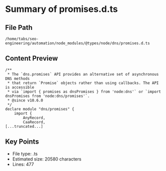 # Summary of promises.d.ts
  
## File Path
`/home/tabs/seo-engineering/automation/node_modules/@types/node/dns/promises.d.ts`

## Content Preview
```
/**
 * The `dns.promises` API provides an alternative set of asynchronous DNS methods
 * that return `Promise` objects rather than using callbacks. The API is accessible
 * via `import { promises as dnsPromises } from 'node:dns'` or `import dnsPromises from 'node:dns/promises'`.
 * @since v10.6.0
 */
declare module "dns/promises" {
    import {
        AnyRecord,
        CaaRecord,
[...truncated...]
```

## Key Points
- File type: .ts
- Estimated size: 20580 characters
- Lines: 477
